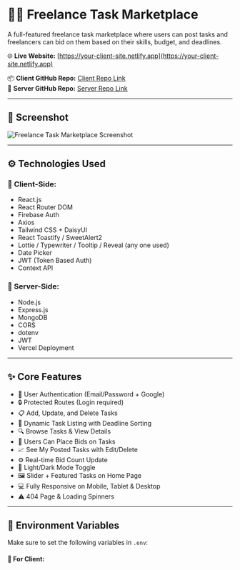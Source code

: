 # 🧑‍💻 Freelance Task Marketplace 

A full-featured freelance task marketplace where users can post tasks and freelancers can bid on them based on their skills, budget, and deadlines.

🌐 **Live Website:** [https://your-client-site.netlify.app](https://your-client-site.netlify.app)  

📦 **Client GitHub Repo:** [Client Repo Link](https://github.com/Imam-44/HireSwift-market-place-project.git)  
🔗 **Server GitHub Repo:** [Server Repo Link](https://github.com/Imam-44/HireSwift-market-place-project-server-side.git)

---

## 📸 Screenshot
![Freelance Task Marketplace Screenshot](https://i.ibb.co.com/B2FGhXMt/assignment-10.png)

---

## ⚙️ Technologies Used

### 🚀 Client-Side:
- React.js
- React Router DOM
- Firebase Auth
- Axios
- Tailwind CSS + DaisyUI
- React Toastify / SweetAlert2
- Lottie / Typewriter / Tooltip / Reveal (any one used)
- Date Picker
- JWT (Token Based Auth)
- Context API

### 🔧 Server-Side:
- Node.js
- Express.js
- MongoDB
- CORS
- dotenv
- JWT
- Vercel Deployment

---

## ✨ Core Features

- 🔐 User Authentication (Email/Password + Google)
- 🔒 Protected Routes (Login required)
- 📋 Add, Update, and Delete Tasks
- 🧾 Dynamic Task Listing with Deadline Sorting
- 🔍 Browse Tasks & View Details
- 🎯 Users Can Place Bids on Tasks
- 📈 See My Posted Tasks with Edit/Delete
- ⚙️ Real-time Bid Count Update
- 🌙 Light/Dark Mode Toggle
- 🖼️ Slider + Featured Tasks on Home Page
- 💻 Fully Responsive on Mobile, Tablet & Desktop
- ⚠️ 404 Page & Loading Spinners

---

## 🌱 Environment Variables

Make sure to set the following variables in `.env`:

#### 🔐 For Client:
